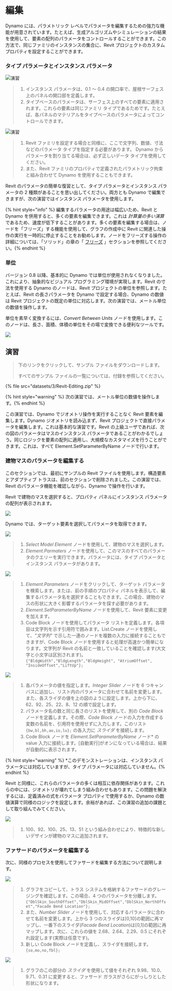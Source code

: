 # 編集

Dynamo には、パラメトリック レベルでパラメータを編集するための強力な機能が用意されています。たとえば、生成アルゴリズムやシミュレーションの結果を使用して、要素の配列のパラメータをコントロールすることができます。この方法で、同じファミリのインスタンスの集合に、Revit プロジェクトのカスタム プロパティを設定することができます。

### タイプ パラメータとインスタンス パラメータ

![演習](<../.gitbook/assets/32 (2).jpg>)

> 1. インスタンス パラメータは、0.1 ～ 0.4 の開口率で、屋根サーフェス上のパネルの開口部を定義します。
> 2. タイプベースのパラメータは、サーフェス上のすべての要素に適用されます。これらの要素は同じファミリ タイプであるためです。たとえば、各パネルのマテリアルをタイプベースのパラメータによってコントロールできます。

![演習](../.gitbook/assets/params.jpg)

> 1. Revit ファミリを設定する場合と同様に、ここで文字列、数値、寸法などのパラメータ タイプを指定する必要があります。 Dynamo からパラメータを割り当てる場合は、必ず正しいデータ タイプを使用してください。
> 2. また、Revit ファミリのプロパティで定義されたパラメトリック拘束と組み合わせて Dynamo を使用することもできます。

Revit のパラメータの簡単な復習として、タイプ パラメータとインスタンス パラメータの 2 種類があることを思い出してください。両方とも Dynamo で編集できますが、次の演習ではインスタンス パラメータを使用します。

{% hint style="info" %} 編集するパラメータの用途は幅広いため、Revit と Dynamo を併用すると、多くの要素を編集できます。これは _計算量の多い演算_ であるため、速度が低下することがあります。多くの要素を編集する場合は、ノードを「フリーズ」する機能を使用して、グラフの作成中に Revit に関連した操作の実行を一時的に停止することをお勧めします。ノードをフリーズする操作の詳細については、「ソリッド」の章の「 [フリーズ](../5\_essential\_nodes\_and\_concepts/5-2\_geometry-for-computational-design/6-solids.md) 」セクションを参照してください。{% endhint %}

### 単位

バージョン 0.8 以降、基本的に Dynamo では単位が使用されなくなりました。これにより、抽象的なビジュアル プログラミング環境が実現します。Revit の寸法を使用する Dynamo のノードは、Revit プロジェクトの単位を参照します。たとえば、Revit の長さパラメータを Dynamo で設定する場合、Dynamo の数値は Revit プロジェクトの既定の単位に対応します。次の演習では、メートル単位の数値を操作します。

単位を素早く変換するには、_Convert Between Units_ ノードを使用します。このノードは、長さ、面積、体積の単位をその場で変換できる便利なツールです。

![](images/3/editing-units.jpg)

## 演習

> 下のリンクをクリックして、サンプル ファイルをダウンロードします。
>
> すべてのサンプル ファイルの一覧については、付録を参照してください。

{% file src="datasets/3/Revit-Editing.zip" %}

{% hint style="warning" %} 次の演習では、メートル単位の数値を操作します。{% endhint %}

この演習では、Dynamo でジオメトリ操作を実行することなく Revit 要素を編集します。Dynamo ジオメトリを読み込まず、Revit プロジェクトで直接パラメータを編集します。これは基本的な演習です。Revit の上級ユーザであれば、次の図のパラメータはマスのインスタンス パラメータであることがわかるでしょう。同じロジックを要素の配列に適用し、大規模なカスタマイズを行うことができます。これは、すべて Element.SetParameterByName ノードで行います。

### 建物マスのパラメータを編集する

このセクションでは、最初にサンプルの Revit ファイルを使用します。構造要素とアダプティブ トラスは、前のセクションで削除されました。この演習では、Revit のパラメータ機能を確認しながら、Dynamo で操作を行います。

Revit で建物のマスを選択すると、プロパティ パネルにインスタンス パラメータの配列が表示されます。

![](images/3/editing-exercise01.jpg)

Dynamo では、ターゲット要素を選択してパラメータを取得できます。

![](images/3/editing-exercise02.jpg)

> 1. _Select Model Element_ ノードを使用して、建物のマスを選択します。
> 2. _Element.Parmaters_ ノードを使用して、このマスのすべてのパラメータのクエリーを実行できます。パラメータには、タイプ パラメータとインスタンス パラメータがあります。

![](images/3/editing-exercise03.jpg)

> 1. _Element.Parameters_ ノードをクリックして、ターゲット パラメータを検索します。または、前の手順のプロパティ パネルを表示して、編集するパラメータ名を選択することもできます。この場合、建物のマスの形状に大きく影響するパラメータを探す必要があります。
> 2. _Element.SetParameterByName_ ノードを使用して、Revit 要素に変更を加えます。
> 3. Code Block ノードを使用してパラメータ リストを定義します。各項目は文字列を示す引用符で囲みます。List.Create ノードを使用して、_"文字列"_ で示した一連のノードを複数の入力に接続することもできますが、Code Block ノードを使用すると処理が高速かつ簡単になります。文字列が Revit の名前と一致していることを確認します(大文字と小文字は区別されます)。`{"BldgWidth","BldgLength","BldgHeight", "AtriumOffset", "InsideOffset","LiftUp"};`

![](images/3/editing-exercise04.jpg)

> 1. 各パラメータの値を指定します。_Integer Slider_ ノードを 6 つキャンバスに追加し、リスト内のパラメータに合わせて名前を変更します。また、各スライダの値を上の図のように設定します。上から下に、62、92、25、22、8、12 の順で設定します。
> 2. パラメータ名の数と同じ長さのリストを使用して、別の _Code Block_ ノードを定義します。その際、_Code Block_ ノードの入力を作成する変数の名前を、引用符を使用せずに入力します。このリスト `{bw,bl,bh,ao,io,lu};` の各入力に _スライダ_ を接続します。
> 3. Code Block ノードを _Element.SetParameterByName_ ノード* の value 入力に接続します。[自動実行]がオンになっている場合は、結果が自動的に表示されます。

{% hint style="warning" %} *このデモンストレーションは、インスタンス パラメータには対応していますが、タイプ パラメータには対応していません。{% endhint %}

Revit と同様に、これらのパラメータの多くは相互に依存関係があります。これらの中には、ジオメトリが壊れてしまう組み合わせもあります。この問題を解決するには、定義済みの式をパラメータ プロパティで使用するか、Dynamo の数値演算で同様のロジックを設定します。余裕があれば、この演習の追加の課題として取り組んでみてください。

![](images/3/editing-exercise05.jpg)

> 1. 100、92、100、25、13、51 という組み合わせにより、特徴的な新しいデザインが建物のマスに追加されます。

### ファサードのパラメータを編集する

次に、同様のプロセスを使用してファサードを編集する方法について説明します。

![](images/3/editing-exercise06.jpg)

> 1. グラフをコピーして、トラス システムを格納するファサードのグレージングを確認します。この場合、4 つのパラメータを分離します。`{"DblSkin_SouthOffset","DblSkin_MidOffset","DblSkin_NorthOffset","Facade Bend Location"};`
> 2. また、_Number Slider_ ノードを使用して、対応するパラメータに合わせて名前を変更します。上から 3 つのスライダは[0,10]の範囲に再マップし、一番下のスライダ(_Facade Bend Location_)は[0,1]の範囲に再マップします。次に、これらの値を 2.68、2.64、2.29、0.5 にそれぞれ設定します(実際は任意です)。
> 3. 新しい Code Block ノードを定義し、スライダを接続します。`{so,mo,no,fbl};`

![](images/3/editing-exercise07.jpg)

> 1. グラフのこの部分の _スライダ_ を使用して値をそれぞれ 9.98、10.0、9.71、0.31 に変更すると、ファサード ガラスがさらにがっしりとした形状になります。
